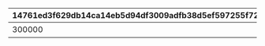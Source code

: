 |14761ed3f629db14ca14eb5d94df3009adfb38d5ef597255f72e00bb9859f421|fa73cdbcab86375d2a3286a42c3f45e96fdadb380fb60dc255b17a5156041b3e|d6844760846e1fbe297757a239ba1b6734187bfab5a5d22af68ad6eec6410e2f|d6d6b78621b0d4244907a16c8cf343b68216658ace5da4eb09a7f5b0a1171443|ce7854781285e11f31355853d0bf7696b020dca7078cde005d5b1f6eadc516f1|9c73d477b005e93b091ff997f6a89de7ecce8a09ba254e09511726b9edf110b8|14baf28290561af051f93f6e3de4212eb7496590cd6eb994164f8497fe8a5ee5|7e2e33692dd89bb31759fe7e2b2a31d5c47f4131bea0344bce3d1e98e2bfb3af|3236efa1cb775545d6eb5c4dbc377dec0e81c1cfdfc005bab4b4b9c9580b6c06|addbb546edaf739c25aad56a1bac878715a9111af82057992f9065d45b4ea81d|6fb3e899a3ad9a5bee809663a6149e2166e3a5ca1817241c304e72ab0ef23bba|125b38c61687cefbe3a5f15ed32e5dc0d2f58345a9517308f1993f7bec9069de|ac9b7f6991da229cf588d639894eb37aede918d69045735581bd629c5d157d18|070f6cb83c8cf8d5dc3c8d4b76bb5e23d9d31a99d8afa1eed4788d7704fc4e19|b170a3e3ae462945bd5c922c209616fc23367e1d270ff931958547bb6bc71b84|8689152d44af41b86d7ec310d5331bbc5787ea0b0fc97aca7ef81851ccded8b5|90501120274129fac0fc0136ff3c1433d08677eb434c04ac5eec8c6237af006e|bf80d9292c572fb10f1d9adfb6d94015b7dbaeabf98580d4b444b8a7788e2562|
| --- | --- | --- | --- | --- | --- | --- | --- | --- | --- | --- | --- | --- | --- | --- | --- | --- | --- |
|300000|スコアを累計で300000獲得しよう|0|0|1|11001021|0|15|0|0|0|0|0|1|0|0|0|0|
